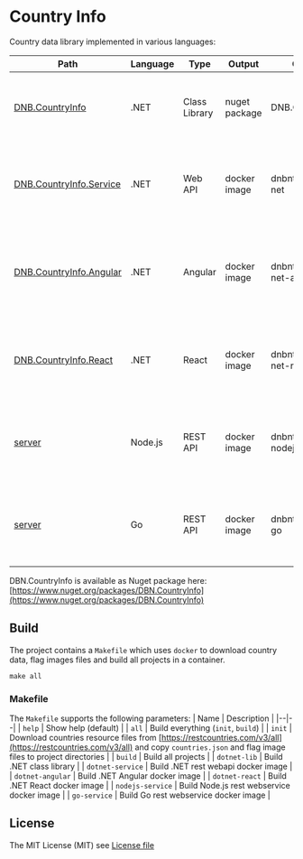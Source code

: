 # Country Info
Country data library implemented in various languages:

| Path   | Language   | Type  | Output  | Output Name | Description
|--|--|--|--|--|--|
| [DNB.CountryInfo](https://github.com/dnbnt/countryinfo/blob/main/src/dotnet/DBN.CountryInfo/README.md)  | .NET  | Class Library  | nuget package  | DNB.CountryInfo.nupkg | .NET library that contains country data and flags |
| [DNB.CountryInfo.Service](https://github.com/dnbnt/countryinfo/blob/main/src/dotnet/DBN.CountryInfo.Service/README.md)  | .NET  | Web API  | docker image  | dnbnt/countryinfo:1.0-net | Dockerized REST service that provides country data and flags |
| [DNB.CountryInfo.Angular](https://github.com/dnbnt/countryinfo/blob/main/src/dotnet/DBN.CountryInfo.Angular/README.md)  | .NET  | Angular  | docker image  | dnbnt/countryinfo:1.0-net-angular | Dockerized Angular web application to show country data and flag images |
| [DNB.CountryInfo.React](https://github.com/dnbnt/countryinfo/blob/main/src/dotnet/DBN.CountryInfo.React/README.md)  | .NET  | React  | docker image  | dnbnt/countryinfo:1.0-net-react | Dockerized React web application to show country data and flag images |
| [server](https://github.com/dnbnt/countryinfo/blob/main/src/nodejs/server/README.md) | Node.js  | REST API  | docker image  | dnbnt/countryinfo:1.0-nodejs | Dockerized REST service that provides country data and flags |
| [server](https://github.com/dnbnt/countryinfo/blob/main/src/go/server/README.md) | Go  | REST API  | docker image  | dnbnt/countryinfo:1.0-go | Dockerized REST service that provides country data and flags |

DBN.CountryInfo is available as Nuget package here: [https://www.nuget.org/packages/DBN.CountryInfo](https://www.nuget.org/packages/DBN.CountryInfo)

## Build
The project contains a `Makefile` which uses `docker` to download country data, flag images files and build all projects in a container.
```
make all
```

### Makefile
The `Makefile` supports the following parameters:
| Name  | Description |
|--|--|
| `help` | Show help (default) |
| `all` | Build everything (`init`, `build`) |
| `init` | Download countries resource files from [https://restcountries.com/v3/all](https://restcountries.com/v3/all) and copy `countries.json` and flag image files to project directories |
| `build` | Build all projects |
| `dotnet-lib` | Build .NET class library |
| `dotnet-service` | Build .NET rest webapi docker image |
| `dotnet-angular` | Build .NET Angular docker image |
| `dotnet-react` | Build .NET React docker image |
| `nodejs-service` | Build Node.js rest webservice docker image |
| `go-service` | Build Go rest webservice docker image |

## License
The MIT License (MIT) see [License file](https://github.com/dnbnt/countryinfo/blob/main/LICENSE)